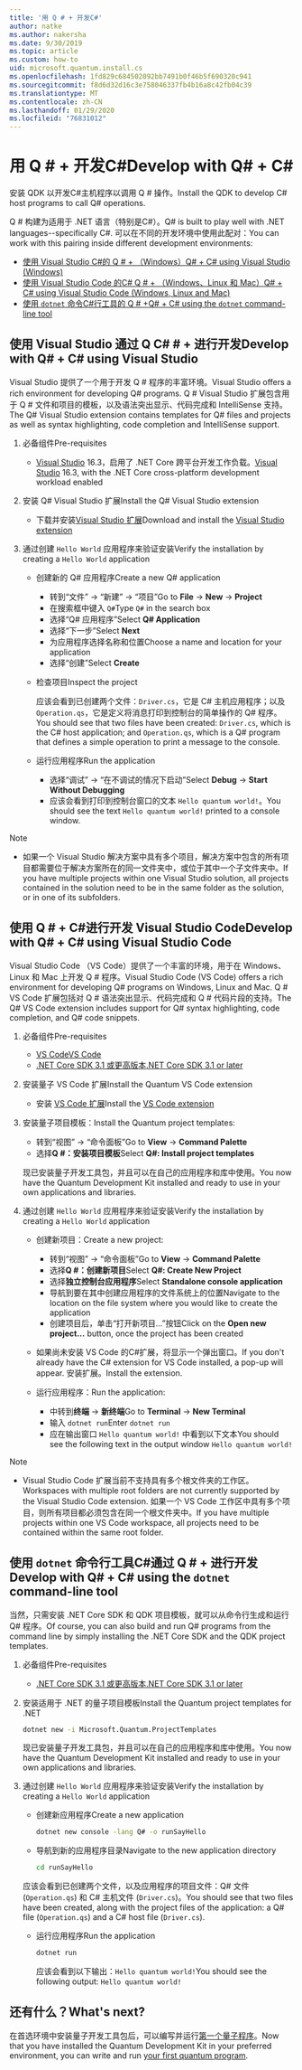 ```yaml
---
title: '用 Q # + 开发C#'
author: natke
ms.author: nakersha
ms.date: 9/30/2019
ms.topic: article
ms.custom: how-to
uid: microsoft.quantum.install.cs
ms.openlocfilehash: 1fd829c684502092bb7491b0f46b5f690320c941
ms.sourcegitcommit: f8d6d32d16c3e758046337fb4b16a8c42fb04c39
ms.translationtype: MT
ms.contentlocale: zh-CN
ms.lasthandoff: 01/29/2020
ms.locfileid: "76831012"
---
```

# <a name="develop-with-q--c"></a><span data-ttu-id="ae2e8-102">用 Q # + 开发C#</span><span class="sxs-lookup"><span data-stu-id="ae2e8-102">Develop with Q# + C#</span></span>

<span data-ttu-id="ae2e8-103">安装 QDK 以开发C#主机程序以调用 Q # 操作。</span><span class="sxs-lookup"><span data-stu-id="ae2e8-103">Install the QDK to develop C# host programs to call Q# operations.</span></span>

<span data-ttu-id="ae2e8-104">Q # 构建为适用于 .NET 语言（特别是C#）。</span><span class="sxs-lookup"><span data-stu-id="ae2e8-104">Q# is built to play well with .NET languages--specifically C#.</span></span> <span data-ttu-id="ae2e8-105">可以在不同的开发环境中使用此配对：</span><span class="sxs-lookup"><span data-stu-id="ae2e8-105">You can work with this pairing inside different development environments:</span></span>

- [<span data-ttu-id="ae2e8-106">使用 Visual Studio C#的 Q # + （Windows）</span><span class="sxs-lookup"><span data-stu-id="ae2e8-106">Q# + C# using Visual Studio (Windows)</span></span>](#VS)
- [<span data-ttu-id="ae2e8-107">使用 Visual Studio Code 的C# Q # + （Windows、Linux 和 Mac）</span><span class="sxs-lookup"><span data-stu-id="ae2e8-107">Q# + C# using Visual Studio Code (Windows, Linux and Mac)</span></span>](#VSC)
- [<span data-ttu-id="ae2e8-108">使用 `dotnet` 命令C#行工具的 Q # +</span><span class="sxs-lookup"><span data-stu-id="ae2e8-108">Q# + C# using the `dotnet` command-line tool</span></span>](#command)

## <span data-ttu-id="ae2e8-109">使用 Visual Studio 通过 Q C# # + 进行开发<a name="VS"></a></span><span class="sxs-lookup"><span data-stu-id="ae2e8-109">Develop with Q# + C# using Visual Studio <a name="VS"></a></span></span>

<span data-ttu-id="ae2e8-110">Visual Studio 提供了一个用于开发 Q # 程序的丰富环境。</span><span class="sxs-lookup"><span data-stu-id="ae2e8-110">Visual Studio offers a rich environment for developing Q# programs.</span></span> <span data-ttu-id="ae2e8-111">Q # Visual Studio 扩展包含用于 Q # 文件和项目的模板，以及语法突出显示、代码完成和 IntelliSense 支持。</span><span class="sxs-lookup"><span data-stu-id="ae2e8-111">The Q# Visual Studio extension contains templates for Q# files and projects as well as syntax highlighting, code completion and IntelliSense support.</span></span>


1. <span data-ttu-id="ae2e8-112">必备组件</span><span class="sxs-lookup"><span data-stu-id="ae2e8-112">Pre-requisites</span></span>

    - <span data-ttu-id="ae2e8-113">[Visual Studio](https://visualstudio.microsoft.com/downloads/) 16.3，启用了 .NET Core 跨平台开发工作负载。</span><span class="sxs-lookup"><span data-stu-id="ae2e8-113">[Visual Studio](https://visualstudio.microsoft.com/downloads/) 16.3, with the .NET Core cross-platform development workload enabled</span></span>

1. <span data-ttu-id="ae2e8-114">安装 Q# Visual Studio 扩展</span><span class="sxs-lookup"><span data-stu-id="ae2e8-114">Install the Q# Visual Studio extension</span></span>

    - <span data-ttu-id="ae2e8-115">下载并安装[Visual Studio 扩展](https://marketplace.visualstudio.com/items?itemName=quantum.DevKit)</span><span class="sxs-lookup"><span data-stu-id="ae2e8-115">Download and install the [Visual Studio extension](https://marketplace.visualstudio.com/items?itemName=quantum.DevKit)</span></span>

1. <span data-ttu-id="ae2e8-116">通过创建 `Hello World` 应用程序来验证安装</span><span class="sxs-lookup"><span data-stu-id="ae2e8-116">Verify the installation by creating a `Hello World` application</span></span>

    - <span data-ttu-id="ae2e8-117">创建新的 Q# 应用程序</span><span class="sxs-lookup"><span data-stu-id="ae2e8-117">Create a new Q# application</span></span>

        - <span data-ttu-id="ae2e8-118">转到“文件” -> “新建” -> “项目”</span><span class="sxs-lookup"><span data-stu-id="ae2e8-118">Go to **File** -> **New** -> **Project**</span></span>
        - <span data-ttu-id="ae2e8-119">在搜索框中键入 `Q#`</span><span class="sxs-lookup"><span data-stu-id="ae2e8-119">Type `Q#` in the search box</span></span>
        - <span data-ttu-id="ae2e8-120">选择“Q# 应用程序”</span><span class="sxs-lookup"><span data-stu-id="ae2e8-120">Select **Q# Application**</span></span>
        - <span data-ttu-id="ae2e8-121">选择“下一步”</span><span class="sxs-lookup"><span data-stu-id="ae2e8-121">Select **Next**</span></span>
        - <span data-ttu-id="ae2e8-122">为应用程序选择名称和位置</span><span class="sxs-lookup"><span data-stu-id="ae2e8-122">Choose a name and location for your application</span></span>
        - <span data-ttu-id="ae2e8-123">选择“创建”</span><span class="sxs-lookup"><span data-stu-id="ae2e8-123">Select **Create**</span></span>

    - <span data-ttu-id="ae2e8-124">检查项目</span><span class="sxs-lookup"><span data-stu-id="ae2e8-124">Inspect the project</span></span>

        <span data-ttu-id="ae2e8-125">应该会看到已创建两个文件：`Driver.cs`，它是 C# 主机应用程序；以及 `Operation.qs`，它是定义将消息打印到控制台的简单操作的 Q# 程序。</span><span class="sxs-lookup"><span data-stu-id="ae2e8-125">You should see that two files have been created: `Driver.cs`, which is the C# host application; and `Operation.qs`, which is a Q# program that defines a simple operation to print a message to the console.</span></span>

    - <span data-ttu-id="ae2e8-126">运行应用程序</span><span class="sxs-lookup"><span data-stu-id="ae2e8-126">Run the application</span></span>

        - <span data-ttu-id="ae2e8-127">选择“调试” -> “在不调试的情况下启动”</span><span class="sxs-lookup"><span data-stu-id="ae2e8-127">Select **Debug** -> **Start Without Debugging**</span></span>
        - <span data-ttu-id="ae2e8-128">应该会看到打印到控制台窗口的文本 `Hello quantum world!`。</span><span class="sxs-lookup"><span data-stu-id="ae2e8-128">You should see the text `Hello quantum world!` printed to a console window.</span></span>

> [!NOTE]
> * <span data-ttu-id="ae2e8-129">如果一个 Visual Studio 解决方案中具有多个项目，解决方案中包含的所有项目都需要位于解决方案所在的同一文件夹中，或位于其中一个子文件夹中。</span><span class="sxs-lookup"><span data-stu-id="ae2e8-129">If you have multiple projects within one Visual Studio solution, all projects contained in the solution need to be in the same folder as the solution, or in one of its subfolders.</span></span>  

## <span data-ttu-id="ae2e8-130">使用 Q # + C#进行开发 Visual Studio Code<a name="VSC"></a></span><span class="sxs-lookup"><span data-stu-id="ae2e8-130">Develop with Q# + C# using Visual Studio Code <a name="VSC"></a></span></span>

<span data-ttu-id="ae2e8-131">Visual Studio Code （VS Code）提供了一个丰富的环境，用于在 Windows、Linux 和 Mac 上开发 Q # 程序。</span><span class="sxs-lookup"><span data-stu-id="ae2e8-131">Visual Studio Code (VS Code) offers a rich environment for developing Q# programs on Windows, Linux and Mac.</span></span>  <span data-ttu-id="ae2e8-132">Q # VS Code 扩展包括对 Q # 语法突出显示、代码完成和 Q # 代码片段的支持。</span><span class="sxs-lookup"><span data-stu-id="ae2e8-132">The Q# VS Code extension includes support for Q# syntax highlighting, code completion, and Q# code snippets.</span></span>

1. <span data-ttu-id="ae2e8-133">必备组件</span><span class="sxs-lookup"><span data-stu-id="ae2e8-133">Pre-requisites</span></span>

   - [<span data-ttu-id="ae2e8-134">VS Code</span><span class="sxs-lookup"><span data-stu-id="ae2e8-134">VS Code</span></span>](https://code.visualstudio.com/download)
   - [<span data-ttu-id="ae2e8-135">.NET Core SDK 3.1 或更高版本</span><span class="sxs-lookup"><span data-stu-id="ae2e8-135">.NET Core SDK 3.1 or later</span></span>](https://www.microsoft.com/net/download)

1. <span data-ttu-id="ae2e8-136">安装量子 VS Code 扩展</span><span class="sxs-lookup"><span data-stu-id="ae2e8-136">Install the Quantum VS Code extension</span></span>

    - <span data-ttu-id="ae2e8-137">安装 [VS Code 扩展](https://marketplace.visualstudio.com/items?itemName=quantum.quantum-devkit-vscode)</span><span class="sxs-lookup"><span data-stu-id="ae2e8-137">Install the [VS Code extension](https://marketplace.visualstudio.com/items?itemName=quantum.quantum-devkit-vscode)</span></span>

1. <span data-ttu-id="ae2e8-138">安装量子项目模板：</span><span class="sxs-lookup"><span data-stu-id="ae2e8-138">Install the Quantum project templates:</span></span>

   - <span data-ttu-id="ae2e8-139">转到“视图” -> “命令面板”</span><span class="sxs-lookup"><span data-stu-id="ae2e8-139">Go to **View** -> **Command Palette**</span></span>
   - <span data-ttu-id="ae2e8-140">选择**Q #：安装项目模板**</span><span class="sxs-lookup"><span data-stu-id="ae2e8-140">Select **Q#: Install project templates**</span></span>

    <span data-ttu-id="ae2e8-141">现已安装量子开发工具包，并且可以在自己的应用程序和库中使用。</span><span class="sxs-lookup"><span data-stu-id="ae2e8-141">You now have the Quantum Development Kit installed and ready to use in your own applications and libraries.</span></span>

1. <span data-ttu-id="ae2e8-142">通过创建 `Hello World` 应用程序来验证安装</span><span class="sxs-lookup"><span data-stu-id="ae2e8-142">Verify the installation by creating a `Hello World` application</span></span>

    - <span data-ttu-id="ae2e8-143">创建新项目：</span><span class="sxs-lookup"><span data-stu-id="ae2e8-143">Create a new project:</span></span>

        - <span data-ttu-id="ae2e8-144">转到“视图” -> “命令面板”</span><span class="sxs-lookup"><span data-stu-id="ae2e8-144">Go to **View** -> **Command Palette**</span></span>
        - <span data-ttu-id="ae2e8-145">选择**Q #：创建新项目**</span><span class="sxs-lookup"><span data-stu-id="ae2e8-145">Select **Q#: Create New Project**</span></span>
        - <span data-ttu-id="ae2e8-146">选择**独立控制台应用程序**</span><span class="sxs-lookup"><span data-stu-id="ae2e8-146">Select **Standalone console application**</span></span>
        - <span data-ttu-id="ae2e8-147">导航到要在其中创建应用程序的文件系统上的位置</span><span class="sxs-lookup"><span data-stu-id="ae2e8-147">Navigate to the location on the file system where you would like to create the application</span></span>
        - <span data-ttu-id="ae2e8-148">创建项目后，单击“打开新项目...”按钮</span><span class="sxs-lookup"><span data-stu-id="ae2e8-148">Click on the **Open new project...** button, once the project has been created</span></span>

    - <span data-ttu-id="ae2e8-149">如果尚未安装 VS Code 的C#扩展，将显示一个弹出窗口。</span><span class="sxs-lookup"><span data-stu-id="ae2e8-149">If you don't already have the C# extension for VS Code installed, a pop-up will appear.</span></span> <span data-ttu-id="ae2e8-150">安装扩展。</span><span class="sxs-lookup"><span data-stu-id="ae2e8-150">Install the extension.</span></span> 

    - <span data-ttu-id="ae2e8-151">运行应用程序：</span><span class="sxs-lookup"><span data-stu-id="ae2e8-151">Run the application:</span></span>

        - <span data-ttu-id="ae2e8-152">中转到**终端** -> **新终端**</span><span class="sxs-lookup"><span data-stu-id="ae2e8-152">Go to **Terminal** -> **New Terminal**</span></span>
        - <span data-ttu-id="ae2e8-153">输入 `dotnet run`</span><span class="sxs-lookup"><span data-stu-id="ae2e8-153">Enter `dotnet run`</span></span>
        - <span data-ttu-id="ae2e8-154">应在输出窗口 `Hello quantum world!` 中看到以下文本</span><span class="sxs-lookup"><span data-stu-id="ae2e8-154">You should see the following text in the output window `Hello quantum world!`</span></span>


> [!NOTE]
> * <span data-ttu-id="ae2e8-155">Visual Studio Code 扩展当前不支持具有多个根文件夹的工作区。</span><span class="sxs-lookup"><span data-stu-id="ae2e8-155">Workspaces with multiple root folders are not currently supported by the Visual Studio Code extension.</span></span> <span data-ttu-id="ae2e8-156">如果一个 VS Code 工作区中具有多个项目，则所有项目都必须包含在同一个根文件夹中。</span><span class="sxs-lookup"><span data-stu-id="ae2e8-156">If you have multiple projects within one VS Code workspace, all projects need to be contained within the same root folder.</span></span>

## <span data-ttu-id="ae2e8-157">使用 `dotnet` 命令行工具C#通过 Q # + 进行开发<a name="command"></a></span><span class="sxs-lookup"><span data-stu-id="ae2e8-157">Develop with Q# + C# using the `dotnet` command-line tool <a name="command"></a></span></span>

<span data-ttu-id="ae2e8-158">当然，只需安装 .NET Core SDK 和 QDK 项目模板，就可以从命令行生成和运行 Q# 程序。</span><span class="sxs-lookup"><span data-stu-id="ae2e8-158">Of course, you can also build and run Q# programs from the command line by simply installing the .NET Core SDK and the QDK project templates.</span></span> 

1. <span data-ttu-id="ae2e8-159">必备组件</span><span class="sxs-lookup"><span data-stu-id="ae2e8-159">Pre-requisites</span></span>

    - [<span data-ttu-id="ae2e8-160">.NET Core SDK 3.1 或更高版本</span><span class="sxs-lookup"><span data-stu-id="ae2e8-160">.NET Core SDK 3.1 or later</span></span>](https://www.microsoft.com/net/download)

1. <span data-ttu-id="ae2e8-161">安装适用于 .NET 的量子项目模板</span><span class="sxs-lookup"><span data-stu-id="ae2e8-161">Install the Quantum project templates for .NET</span></span>

    ```bash
    dotnet new -i Microsoft.Quantum.ProjectTemplates
    ```

    <span data-ttu-id="ae2e8-162">现已安装量子开发工具包，并且可以在自己的应用程序和库中使用。</span><span class="sxs-lookup"><span data-stu-id="ae2e8-162">You now have the Quantum Development Kit installed and ready to use in your own applications and libraries.</span></span>

1. <span data-ttu-id="ae2e8-163">通过创建 `Hello World` 应用程序来验证安装</span><span class="sxs-lookup"><span data-stu-id="ae2e8-163">Verify the installation by creating a `Hello World` application</span></span>

    - <span data-ttu-id="ae2e8-164">创建新应用程序</span><span class="sxs-lookup"><span data-stu-id="ae2e8-164">Create a new application</span></span>

       ```bash
       dotnet new console -lang Q# -o runSayHello
       ```

    - <span data-ttu-id="ae2e8-165">导航到新的应用程序目录</span><span class="sxs-lookup"><span data-stu-id="ae2e8-165">Navigate to the new application directory</span></span>

       ```bash
       cd runSayHello
       ```

    <span data-ttu-id="ae2e8-166">应该会看到已创建两个文件，以及应用程序的项目文件：Q# 文件 (`Operation.qs`) 和 C# 主机文件 (`Driver.cs`)。</span><span class="sxs-lookup"><span data-stu-id="ae2e8-166">You should see that two files have been created, along with the project files of the application: a Q# file (`Operation.qs`) and a C# host file (`Driver.cs`).</span></span>

    - <span data-ttu-id="ae2e8-167">运行应用程序</span><span class="sxs-lookup"><span data-stu-id="ae2e8-167">Run the application</span></span>

        ```bash
        dotnet run
        ```

        <span data-ttu-id="ae2e8-168">应该会看到以下输出：`Hello quantum world!`</span><span class="sxs-lookup"><span data-stu-id="ae2e8-168">You should see the following output: `Hello quantum world!`</span></span>

    
## <a name="whats-next"></a><span data-ttu-id="ae2e8-169">还有什么？</span><span class="sxs-lookup"><span data-stu-id="ae2e8-169">What's next?</span></span>

<span data-ttu-id="ae2e8-170">在首选环境中安装量子开发工具包后，可以编写并运行[第一个量子程序](xref:microsoft.quantum.write-program)。</span><span class="sxs-lookup"><span data-stu-id="ae2e8-170">Now that you have installed the Quantum Development Kit in your preferred environment, you can write and run [your first quantum program](xref:microsoft.quantum.write-program).</span></span>
